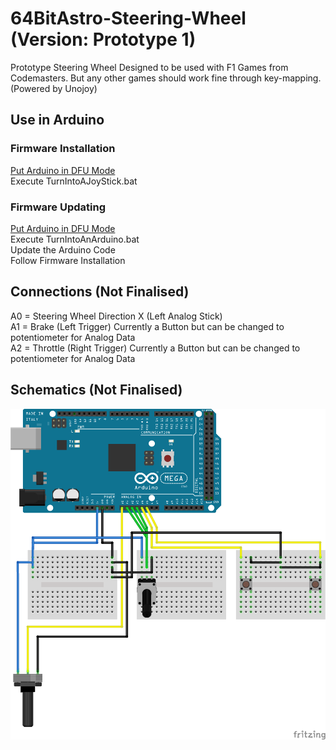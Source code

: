 # 64BitAstro-Steering-Wheel (Version: Prototype 1)
Prototype Steering Wheel Designed to be used with F1 Games from Codemasters. But any other games should work fine through key-mapping. (Powered by Unojoy)

## Use in Arduino
### Firmware Installation
[Put Arduino in DFU Mode](https://www.arduino.cc/en/Hacking/DFUProgramming8U2)\
Execute TurnIntoAJoyStick.bat

### Firmware Updating
[Put Arduino in DFU Mode](https://www.arduino.cc/en/Hacking/DFUProgramming8U2)\
Execute TurnIntoAnArduino.bat\
Update the Arduino Code\
Follow Firmware Installation

## Connections (Not Finalised)
A0 = Steering Wheel Direction X (Left Analog Stick)\
A1 = Brake (Left Trigger) Currently a Button but can be changed to potentiometer for Analog Data\
A2 = Throttle (Right Trigger) Currently a Button but can be changed to potentiometer for Analog Data

## Schematics (Not Finalised)
![Schematics](Schematic.png "Schematics")
